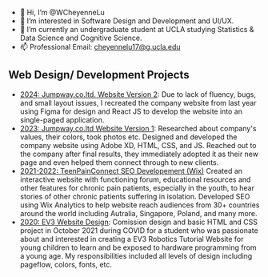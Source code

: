 - 👋 Hi, I’m @WCheyenneLu
- 👀 I’m interested in Software Design and Development and UI/UX.
- 🌱 I’m currently an undergraduate student at UCLA studying Statistics & Data Science and Cognitive Science.
- 📫 Professional Email: cheyennelu17@g.ucla.edu

## Web Design/ Development Projects
- [2024: Jumpway.co.ltd. Website Version 2](https://github.com/WCheyenneLu/jumpwayv2): Due to lack of fluency, bugs, and small layout issues, I recreated the company website from last year using Figma for design and React JS to develop the website into an single-paged application. 
- [2023: Jumpway.co.ltd Website Version 1](http://jumpway.co.th/): Researched about company's values, their colors, took photos etc. Designed and developed the company website using Adobe XD, HTML, CSS, and JS. Reached out to the company after final results, they immediately adopted it as their new page and even helped them connect through to new clients. 
- [2021-2022: TeenPainConnect SEO Developement (Wix)](https://ceni23.wixsite.com/teenpainconnect) Created an interactive website with functioning forum, educational resources and other features for chronic pain patients, especially in the youth, to hear stories of other chronic patients suffering in isolation. Developed SEO using Wix Analytics to help website reach audiences from 30+ countries around the world including Autralia, Singapore, Poland, and many more.  
- [2020: EV3 Website Design](https://github.com/WCheyenneLu/EV3): Comission design and basic HTML and CSS project in October 2021 during COVID for a student who was passionate about and interested in creating a EV3 Robotics Tutorial Website for young children to learn and be exposed to hardware programming from a young age. My responsibilities included all levels of design including pageflow, colors, fonts, etc.
<!---
WCheyenneLu/WCheyenneLu is a ✨ special ✨ repository because its `README.md` (this file) appears on your GitHub profile.
You can click the Preview link to take a look at your changes.
--->

